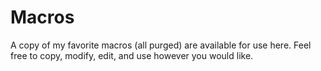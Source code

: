# Macros
A copy of my favorite macros (all purged) are available for use here. Feel free to copy,
modify, edit, and use however you would like.
